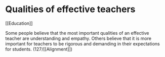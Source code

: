 # Qualities of effective teachers

[[Education]]

Some people believe that the most important qualities of an effective teacher are understanding and empathy.
Others believe that it is more important for teachers to be rigorous and demanding in their expectations for students.
(127/[[Alignment]])
